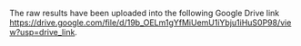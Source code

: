 The raw results have been uploaded into the following Google Drive link https://drive.google.com/file/d/19b_OELm1gYfMiUemU1iYbju1iHuS0P98/view?usp=drive_link.